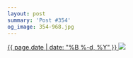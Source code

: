 ```yaml
---
layout: post
summary: 'Post #354'
og_image: 354-968.jpg
---
```


<p>
 <time>
  <a href="/354">
   {{ page.date | date: "%B %-d, %Y" }}
  </a>
 </time>
 <a href="/354">
  <img data-taken="8/13/2014" sizes="(min-width: 700px) 50vw, calc(100vw - 2rem)" src="{{ site.assets_url }}/354-484.jpg" srcset="{{ site.assets_url }}/354-968.jpg 968w, {{ site.assets_url }}/354-726.jpg 726w, {{ site.assets_url }}/354-484.jpg 484w, {{ site.assets_url }}/354-242.jpg 242w"/>
 </a>
</p>
